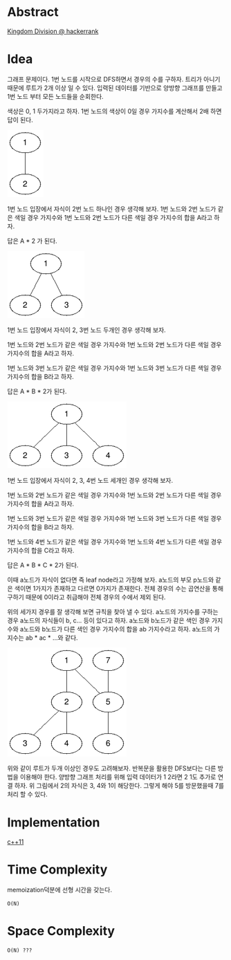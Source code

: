 # Abstract

[Kingdom Division @ hackerrank](https://www.hackerrank.com/challenges/kingdom-division/problem)

# Idea

그래프 문제이다. 1번 노드를 시작으로 DFS하면서 경우의 수를 구하자.
트리가 아니기 때문에 루트가 2개 이상 일 수 있다. 입력된 데이터를
기반으로 양방향 그래프를 만들고 1번 노드 부터 모든 노드들을 순회한다.

색상은 0, 1 두가지라고 하자. 1번 노드의 색상이 0일 경우 가지수를
계산해서 2배 하면 답이 된다.

![](a.png)

1번 노드 입장에서 자식이 2번 노드 하나인 경우 생각해 보자.
1번 노드와 2번 노드가 같은 색일 경우 가지수와
1번 노드와 2번 노드가 다른 색일 경우 가지수의 합을
A라고 하자.

답은 A * 2 가 된다.

![](b.png)

1번 노드 입장에서 자식이 2, 3번 노드 두개인 경우 생각해 보자.

1번 노드와 2번 노드가 같은 색일 경우 가지수와
1번 노드와 2번 노드가 다른 색일 경우 가지수의 합을
A라고 하자.

1번 노드와 3번 노드가 같은 색일 경우 가지수와
1번 노드와 3번 노드가 다른 색일 경우 가지수의 합을
B라고 하자.

답은 A * B * 2가 된다.

![](c.png)

1번 노드 입장에서 자식이 2, 3, 4번 노드 세개인 경우 생각해 보자.

1번 노드와 2번 노드가 같은 색일 경우 가지수와
1번 노드와 2번 노드가 다른 색일 경우 가지수의 합을
A라고 하자.

1번 노드와 3번 노드가 같은 색일 경우 가지수와
1번 노드와 3번 노드가 다른 색일 경우 가지수의 합을
B라고 하자.

1번 노드와 4번 노드가 같은 색일 경우 가지수와
1번 노드와 4번 노드가 다른 색일 경우 가지수의 합을
C라고 하자.

답은 A * B * C * 2가 된다.

이때 a노드가 자식이 없다면 즉 leaf node라고 가정해 보자. a노드의 부모
p노드와 같은 색이면 1가지가 존재하고 다르면 0가지가 존재한다. 전체
경우의 수는 곱연산을 통해 구하기 때문에 0이라고 취급해야 전체 경우의
수에서 제외 된다.

위의 세가지 경우를 잘 생각해 보면 규칙을 찾아 낼 수 있다.  a노드의
가지수를 구하는 경우 a노드의 자식들이 b, c... 등이 있다고 하자.
a노드와 b노드가 같은 색인 경우 가지수와 a노드와 b노드가 다른 색인 경우
가지수의 합을 ab 가지수라고 하자.  a노드의 가지수는 ab * ac * ...와
같다.

![](d.png)

위와 같이 루트가 두개 이상인 경우도 고려해보자. 반복문을 활용한
DFS보다는 다른 방법을 이용해야 한다. 양방향 그래프 처리를 위해 입력
데이터가 1 2라면 2 1도 추가로 연결 하자.  위 그림에서 2의 자식은 3,
4와 1이 해당한다. 그렇게 해야 5를 방문했을때 7를 처리 할 수 있다.

# Implementation

[c++11](a.cpp)

# Time Complexity

memoization덕분에 선형 시간을 갖는다.

```
O(N)
```

# Space Complexity

```
O(N) ???
```
